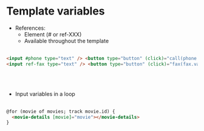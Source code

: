 <!-- .slide: class="with-code inconsolata" -->

# Template variables

-   References:
    -   Element (# or ref-XXX)
    -   Available throughout the template<br/><br/>

```html
<input #phone type="text" /> <button type="button" (click)="call(phone.value)">Click</button>
<input ref-fax type="text" /> <button type="button" (click)="fax(fax.value)">Click</button>
```
<!-- .element: class="big-code" -->

<br/><br/>

-   Input variables in a loop<br/><br/>

```html
@for (movie of movies; track movie.id) {
  <movie-details [movie]="movie"></movie-details>
}
```
<!-- .element: class="big-code" -->
